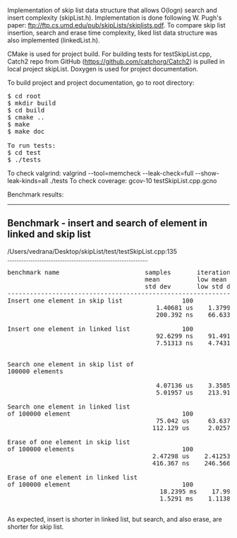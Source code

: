 Implementation of skip list data structure that allows O(logn) search and insert
complexity (skipList.h). Implementation is done following W. Pugh's paper:
ftp://ftp.cs.umd.edu/pub/skipLists/skiplists.pdf.
To compare skip list insertion, search and erase time complexity, liked list
data structure was also implemented (linkedList.h).

CMake is used for project build. For building tests for testSkipList.cpp,
Catch2 repo from GitHub (https://github.com/catchorg/Catch2)
is pulled in local project skipList. Doxygen is used for project documentation.

To build project and project documentation, go to root directory:
<pre>
$ cd root
$ mkdir build
$ cd build
$ cmake ..
$ make
$ make doc

To run tests:
$ cd test
$ ./tests
</pre>
To check valgrind: valgrind --tool=memcheck --leak-check=full --show-leak-kinds=all ./tests
To check coverage: gcov-10 testSkipList.cpp.gcno

Benchmark results:

-------------------------------------------------------------------------------
Benchmark - insert and search of element in linked and skip list
-------------------------------------------------------------------------------
/Users/vedrana/Desktop/skipList/test/testSkipList.cpp:135
...............................................................................
<pre>
benchmark name                       samples       iterations    estimated
                                     mean          low mean      high mean
                                     std dev       low std dev   high std dev
-------------------------------------------------------------------------------
Insert one element in skip list                100            77    10.4412 ms
                                        1.40681 us    1.37992 us    1.47343 us
                                        200.392 ns    66.6338 ns    364.574 ns

Insert one element in linked list              100          1089    10.3455 ms
                                        92.6299 ns    91.4913 ns    94.6685 ns
                                        7.51313 ns    4.74313 ns    11.6833 ns


Search one element in skip list of
100000 elements

                                        4.07136 us    3.35856 us    5.86336 us
                                        5.01957 us    213.914 ns     9.2014 us

Search one element in linked list
of 100000 element                              100             2    12.0076 ms
                                        75.042 us     63.637 us    131.292 us
                                       112.129 us     2.0257 us    267.535 us

Erase of one element in skip list
of 100000 elements                             100            45     10.575 ms
                                       2.47298 us    2.41253 us     2.5932 us
                                       416.367 ns    246.566 ns    703.115 ns

Erase of one element in linked list
of 100000 element                              100             1     1.77054 s
                                         18.2395 ms    17.9913 ms    18.6135 ms
                                         1.5291 ms    1.11387 ms    2.00928 ms

</pre>
As expected, insert is shorter in linked list, but search, and also erase,
are shorter for skip list.
